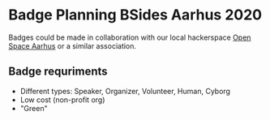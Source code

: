 # Badge Planning BSides Aarhus 2020

Badges could be made in collaboration with our local hackerspace [Open Space Aarhus](http://osaa.dk/) or a similar association.

## Badge requriments
* Different types: Speaker, Organizer, Volunteer, Human, Cyborg
* Low cost (non-profit org)
* "Green"
